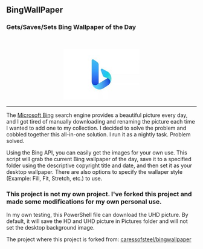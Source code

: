 ## BingWallPaper
### Gets/Saves/Sets Bing Wallpaper of the Day
<br />
<p align="center">
  <img src="images/microsoft-bing-logo.jpg">
</p>

---
The [Microsoft Bing](bing.com) search engine provides a beautiful picture every day, and I got tired of manually downloading and renaming the picture each time I wanted to add one to my collection. I decided to solve the problem and cobbled together this all-in-one solution. I run it as a nightly task. Problem solved.

Using the Bing API, you can easily get the images for your own use. This script will grab the current Bing wallpaper of the day, save it to a specified folder using the descriptive copyright title and date, and then set it as your desktop wallpaper. There are also options to specify the wallaper style (Example: Fill, Fit, Stretch, etc.) to use.

### This project is not my own project. I've forked this project and made some modifications for my own personal use.
In my own testing, this PowerShell file can download the UHD picture. By default, it will save the HD and UHD picture in Pictures folder and will not set the desktop background image.

The project where this project is forked from: [caressofsteel/bingwallpaper](https://github.com/caressofsteel/bingwallpaper)
